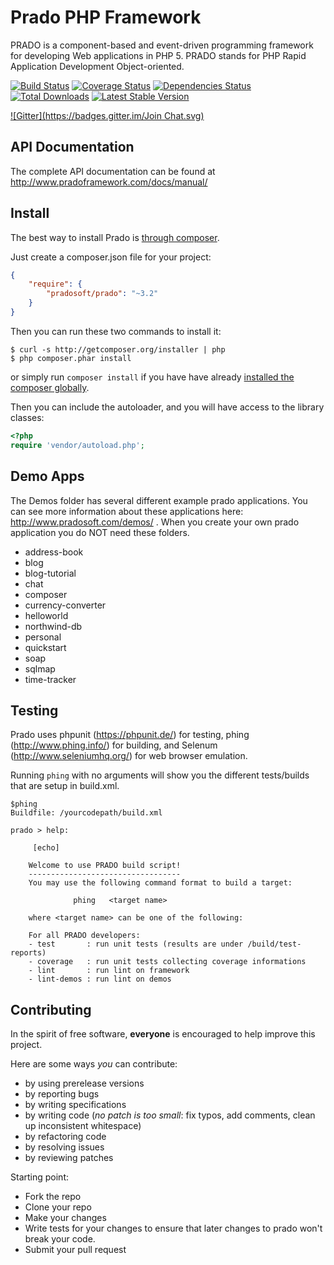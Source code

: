 # Prado PHP Framework

PRADO is a component-based and event-driven programming framework for developing Web applications in PHP 5.
PRADO stands for PHP Rapid Application Development Object-oriented.

[![Build Status](https://travis-ci.org/pradosoft/prado.png?branch=master)](https://travis-ci.org/pradosoft/prado)
[![Coverage Status](https://coveralls.io/repos/pradosoft/prado/badge.png?branch=master)](https://coveralls.io/r/pradosoft/prado?branch=master)
[![Dependencies Status](http://depending.in/pradosoft/prado.png)](http://depending.in/pradosoft/prado)
[![Total Downloads](https://poser.pugx.org/pradosoft/prado/downloads.png)](https://packagist.org/packages/pradosoft/prado)
[![Latest Stable Version](https://poser.pugx.org/pradosoft/prado/v/stable.png)](https://packagist.org/packages/pradosoft/prado)

[![Gitter](https://badges.gitter.im/Join Chat.svg)](https://gitter.im/pradosoft/prado?utm_source=badge&utm_medium=badge&utm_campaign=pr-badge&utm_content=badge)

## API Documentation
The complete API documentation can be found at http://www.pradoframework.com/docs/manual/

## Install

The best way to install Prado is [through composer](http://getcomposer.org).

Just create a composer.json file for your project:

```JSON
{
    "require": {
        "pradosoft/prado": "~3.2"
    }
}
```

Then you can run these two commands to install it:

    $ curl -s http://getcomposer.org/installer | php
    $ php composer.phar install

or simply run `composer install` if you have have already [installed the composer globally](http://getcomposer.org/doc/00-intro.md#globally).

Then you can include the autoloader, and you will have access to the library classes:

```php
<?php
require 'vendor/autoload.php';
```
## Demo Apps
The Demos folder has several different example prado applications. You can see more information about these applications here: http://www.pradosoft.com/demos/ . When you create your own prado application you do NOT need these folders.

* address-book
* blog
* blog-tutorial
* chat
* composer
* currency-converter
* helloworld
* northwind-db
* personal
* quickstart
* soap
* sqlmap
* time-tracker


## Testing

Prado uses phpunit (https://phpunit.de/) for testing, phing (http://www.phing.info/) for building, and Selenum (http://www.seleniumhq.org/) for web browser emulation.

Running `phing` with no arguments will show you the different tests/builds that are setup in build.xml.

```
$phing
Buildfile: /yourcodepath/build.xml

prado > help:

     [echo]

    Welcome to use PRADO build script!
    ----------------------------------
    You may use the following command format to build a target:

              phing   <target name>

    where <target name> can be one of the following:

    For all PRADO developers:
    - test       : run unit tests (results are under /build/test-reports)
    - coverage   : run unit tests collecting coverage informations
    - lint       : run lint on framework
    - lint-demos : run lint on demos
```


## Contributing

In the spirit of free software, **everyone** is encouraged to help improve this project.

Here are some ways *you* can contribute:

* by using prerelease versions
* by reporting bugs
* by writing specifications
* by writing code (*no patch is too small*: fix typos, add comments, clean up inconsistent whitespace)
* by refactoring code
* by resolving issues
* by reviewing patches

Starting point:

* Fork the repo
* Clone your repo
* Make your changes
* Write tests for your changes to ensure that later changes to prado won't break your code.
* Submit your pull request

